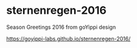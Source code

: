 # sternenregen-2016
Season Greetings 2016 from goYippi design

https://goyippi-labs.github.io/sternenregen-2016/
